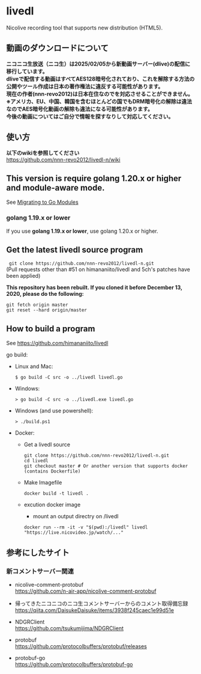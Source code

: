 # livedl  
Nicolive recording tool that supports new distribution (HTML5).  

## 動画のダウンロードについて  
**ニコニコ生放送（ニコ生）は2025/02/05から新動画サーバー(dlive)の配信に移行しています。  
dliveで配信する動画はすべてAES128暗号化されており、これを解除する方法の公開やツール作成は日本の著作権法に違反する可能性があります。  
現在の作者(nnn-revo2012)は日本在住なのでを対応させることができません。  
※アメリカ、EU、中国、韓国を含むほとんどの国でもDRM暗号化の解除は違法なのでAES暗号化動画の解除も違法になる可能性があります。  
今後の動画についてはご自分で情報を探すなりして対応してください。**  

## 使い方
**以下のwikiを参照してください**  
https://github.com/nnn-revo2012/livedl-n/wiki  

## This version is require golang 1.20.x or higher and module-aware mode.   
See [Migrating to Go Modules](https://blog.golang.org/migrating-to-go-modules)  
### **golang 1.19.x or lower**  
If you use **golang 1.19.x or lower**, use golang 1.20.x or higher.  

## Get the latest livedl source program  

` git clone https://github.com/nnn-revo2012/livedl-n.git`  
(Pull requests other than #51 on himananiito/livedl and 5ch's patches have been applied)  

**This repository has been rebuilt. If you cloned it before December 13, 2020, please do the following:**  
```
git fetch origin master
git reset --hard origin/master
```

## How to build a program  

See https://github.com/himananiito/livedl  

go build:  
- Linux and Mac:
  ```
  $ go build -C src -o ../livedl livedl.go
  ```  
- Windows:
  ```
  > go build -C src -o ../livedl.exe livedl.go
  ```  
- Windows (and use powershell):
  ```
  > ./build.ps1
  ```  
- Docker:

  - Get a livedl source
    ```
    git clone https://github.com/nnn-revo2012/livedl-n.git
    cd livedl
    git checkout master # Or another version that supports docker (contains Dockerfile)
    ```

  - Make Imagefile
    ```
    docker build -t livedl .
    ```

  - excution docker image
    - mount an output directry on /livedl
    ```
    docker run --rm -it -v "$(pwd):/livedl" livedl "https://live.nicovideo.jp/watch/..."
    ```

## 参考にしたサイト  
### 新コメントサーバー関連  

- nicolive-comment-protobuf  
  https://github.com/n-air-app/nicolive-comment-protobuf  

- 帰ってきたニコニコのニコ生コメントサーバーからのコメント取得備忘録  
  https://qiita.com/DaisukeDaisuke/items/3938f245caec1e99d51e  

- NDGRClient  
  https://github.com/tsukumijima/NDGRClient  

- protobuf  
  https://github.com/protocolbuffers/protobuf/releases  

- protobuf-go  
  https://github.com/protocolbuffers/protobuf-go  

